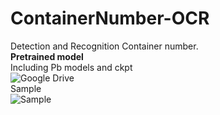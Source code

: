 # ContainerNumber-OCR
Detection and Recognition Container number.  
 __Pretrained model__   
Including Pb models and ckpt  
![Google Drive](https://drive.google.com/open?id=18IGl5jOsUX4S6fKLHlw41JXEn4RRxIIF)  
Sample  
![Sample](https://github.com/lbf4616/ContainerNumber-OCR/blob/master/Sample.png)
